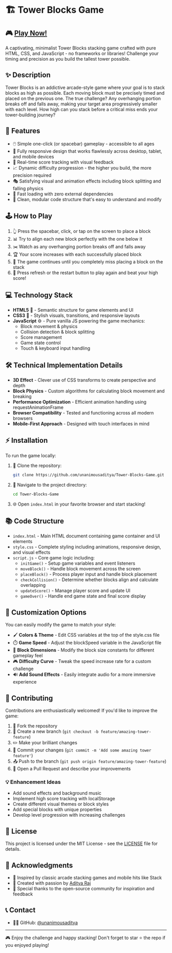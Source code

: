 # 🏗️ Tower Blocks Game

## 🎮 [Play Now!](https://unanimousaditya.github.io/Tower-Blocks-Game/)

A captivating, minimalist Tower Blocks stacking game crafted with pure HTML, CSS, and JavaScript - no frameworks or libraries! Challenge your timing and precision as you build the tallest tower possible.

## ✨ Description

Tower Blocks is an addictive arcade-style game where your goal is to stack blocks as high as possible. Each moving block must be precisely timed and placed on the previous one. The true challenge? Any overhanging portion breaks off and falls away, making your target area progressively smaller with each level. How high can you stack before a critical miss ends your tower-building journey?

## 🎯 Features

- 🖱️ Simple one-click (or spacebar) gameplay - accessible to all ages
- 📱 Fully responsive design that works flawlessly across desktop, tablet, and mobile devices
- 🔢 Real-time score tracking with visual feedback
- 📈 Dynamic difficulty progression - the higher you build, the more precision required
- 🎭 Satisfying visual and animation effects including block splitting and falling physics
- 🚀 Fast loading with zero external dependencies
- 🧩 Clean, modular code structure that's easy to understand and modify

## 🕹️ How to Play

1. 👆 Press the spacebar, click, or tap on the screen to place a block
2. 📊 Try to align each new block perfectly with the one below it
3. ✂️ Watch as any overhanging portion breaks off and falls away
4. 🏆 Your score increases with each successfully placed block
5. 🔄 The game continues until you completely miss placing a block on the stack
6. 🔁 Press refresh or the restart button to play again and beat your high score!

## 💻 Technology Stack

- **HTML5** 📝 - Semantic structure for game elements and UI
- **CSS3** 🎨 - Stylish visuals, transitions, and responsive layouts
- **JavaScript** ⚙️ - Pure vanilla JS powering the game mechanics:
  - Block movement & physics
  - Collision detection & block splitting
  - Score management
  - Game state control
  - Touch & keyboard input handling

## 🛠️ Technical Implementation Details

- **3D Effect** - Clever use of CSS transforms to create perspective and depth
- **Block Physics** - Custom algorithms for calculating block movement and breaking
- **Performance Optimization** - Efficient animation handling using requestAnimationFrame
- **Browser Compatibility** - Tested and functioning across all modern browsers
- **Mobile-First Approach** - Designed with touch interfaces in mind

## ⚡ Installation

To run the game locally:

1. 📂 Clone the repository:
   ```bash
   git clone https://github.com/unanimousaditya/Tower-Blocks-Game.git
   ```

2. 📁 Navigate to the project directory:
   ```bash
   cd Tower-Blocks-Game
   ```

3. 🌐 Open `index.html` in your favorite browser and start stacking!

## 📚 Code Structure

- `index.html` - Main HTML document containing game container and UI elements
- `style.css` - Complete styling including animations, responsive design, and visual effects
- `script.js` - Core game logic including:
  - `initGame()` - Setup game variables and event listeners
  - `moveBlock()` - Handle block movement across the screen
  - `placeBlock()` - Process player input and handle block placement
  - `checkCollision()` - Determine whether blocks align and calculate overlapping
  - `updateScore()` - Manage player score and update UI
  - `gameOver()` - Handle end game state and final score display

## 🎨 Customization Options

You can easily modify the game to match your style:

- 🖌️ **Colors & Theme** - Edit CSS variables at the top of the style.css file
- ⏱️ **Game Speed** - Adjust the blockSpeed variable in the JavaScript file
- 📏 **Block Dimensions** - Modify the block size constants for different gameplay feel
- 🎮 **Difficulty Curve** - Tweak the speed increase rate for a custom challenge
- 🔊 **Add Sound Effects** - Easily integrate audio for a more immersive experience

## 🤝 Contributing

Contributions are enthusiastically welcomed! If you'd like to improve the game:

1. 🍴 Fork the repository
2. 🌿 Create a new branch (`git checkout -b feature/amazing-tower-feature`)
3. ✏️ Make your brilliant changes
4. 💾 Commit your changes (`git commit -m 'Add some amazing tower feature'`)
5. 📤 Push to the branch (`git push origin feature/amazing-tower-feature`)
6. 🔁 Open a Pull Request and describe your improvements

### 💡 Enhancement Ideas
- Add sound effects and background music
- Implement high score tracking with localStorage
- Create different visual themes or block styles
- Add special blocks with unique properties
- Develop level progression with increasing challenges

## 📄 License

This project is licensed under the MIT License - see the [LICENSE](LICENSE) file for details.

## 👏 Acknowledgments

- 💫 Inspired by classic arcade stacking games and mobile hits like Stack
- 🙏 Created with passion by [Aditya Raj](https://github.com/unanimousaditya)
- 🌟 Special thanks to the open-source community for inspiration and feedback

## 📞 Contact

- 👨‍💻 GitHub: [@unanimousaditya](https://github.com/unanimousaditya)

---

🎮 Enjoy the challenge and happy stacking! Don't forget to star ⭐ the repo if you enjoyed playing!
